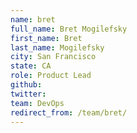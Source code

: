 ```yaml
---
name: bret
full_name: Bret Mogilefsky
first_name: Bret
last_name: Mogilefsky
city: San Francisco
state: CA
role: Product Lead
github: 
twitter: 
team: DevOps
redirect_from: /team/bret/
---
```

